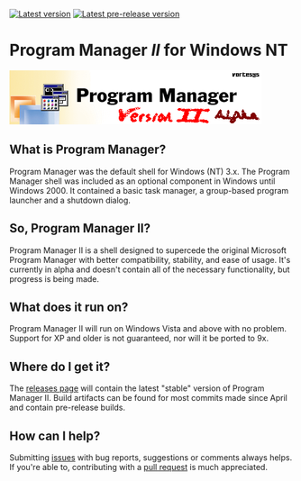 [![Latest version](https://img.shields.io/github/v/release/Vortesys/Program-Manager-II?label=latest%20version&sort=semver&style=plastic)](https://github.com/Vortesys/Program-Manager-II/releases) [![Latest pre-release version](https://img.shields.io/github/v/release/Vortesys/Program-Manager-II?label=latest%20pre-release%20version&sort=semver&style=plastic&include_prereleases)](https://github.com/Vortesys/Program-Manager-II/releases)
# Program Manager *II* for Windows NT
![Progmgr banner](/misc/pman2.png)

## What is Program Manager?
Program Manager was the default shell for Windows (NT) 3.x. The Program Manager shell was included as an optional component in Windows until Windows 2000. It contained a basic task manager, a group-based program launcher and a shutdown dialog.

## So, Program Manager II?
Program Manager II is a shell designed to supercede the original Microsoft Program Manager with better compatibility, stability, and ease of usage. It's currently in alpha and doesn't contain all of the necessary functionality, but progress is being made.

## What does it run on?
Program Manager II will run on Windows Vista and above with no problem. Support for XP and older is not guaranteed, nor will it be ported to 9x.

## Where do I get it?
The [releases page](https://github.com/Vortesys/Program-Manager-II/releases) will contain the latest "stable" version of Program Manager II. Build artifacts can be found for most commits made since April and contain pre-release builds.

## How can I help?
Submitting [issues](https://github.com/Vortesys/Program-Manager-II/issues) with bug reports, suggestions or comments always helps. If you're able to, contributing with a [pull request](https://github.com/Vortesys/Program-Manager-II/pulls) is much appreciated.
